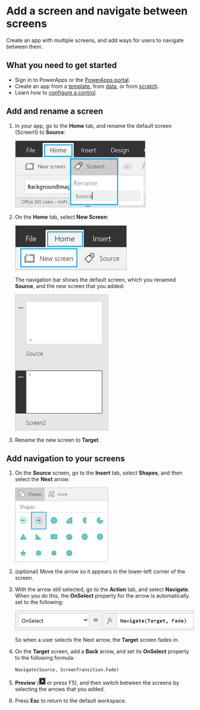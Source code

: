 <properties
	pageTitle="Add a screen and navigate between screens | Microsoft PowerApps"
	description="Add a screen to an app and use next and back arrows to go between screens in PowerApps"
	services=""
	suite="powerapps"
	documentationCenter="na"
	authors="AFTOwen"
	manager="erikre"
	editor=""
	tags=""/>

<tags
   ms.service="powerapps"
   ms.devlang="na"
   ms.topic="article"
   ms.tgt_pltfrm="na"
   ms.workload="na"
   ms.date="04/20/2016"
   ms.author="mandia"/>

# Add a screen and navigate between screens #

Create an app with multiple screens, and add ways for users to navigate between them.

## What you need to get started ##

- Sign in to PowerApps or the [PowerApps portal][1].
- Create an app from a [template](get-started-test-drive.md), from [data](get-started-create-from-data.md), or from [scratch](get-started-create-from-blank.md).
- Learn how to [configure a control](add-configure-controls.md).

## Add and rename a screen ##
1. In your app, go to the **Home** tab, and rename the default screen (Screen1) to **Source**:  

	![Rename the default screen](./media/add-screen-context-variables/name-source-screen.png)

1. On the **Home** tab, select **New Screen**:  

	![Add Screen option on the Home tab](./media/add-screen-context-variables/add-screen.png)

	The navigation bar shows the default screen, which you renamed **Source**, and the new screen that you added:  

	![Two screens in the left navigation bar](./media/add-screen-context-variables/two-screens-in-nav.png)

1. Rename the new screen to **Target**.

## Add navigation to your screens ##

1. On the **Source** screen, go to the **Insert** tab, select **Shapes**, and then select the **Next** arrow:  

	![The Shapes option on the Insert tab](./media/add-screen-context-variables/add-next-arrow.png)

1. (optional) Move the arrow so it appears in the lower-left corner of the screen.

1. With the arrow still selected, go to the **Action** tab, and select **Navigate**. When you do this, the **OnSelect** property for the arrow is automatically set to the following:  

	![OnSelect property set to Navigate function](./media/add-screen-context-variables/onselect-default.png)

	So when a user selects the Next arrow, the **Target** screen fades in.

1. On the **Target** screen, add a **Back** arrow, and set its **OnSelect** property to the following formula:  

	`Navigate(Source, ScreenTransition.Fade)`

1. **Preview** (![](./media/add-screen-context-variables/preview.png) or press F5), and then switch between the screens by selecting the arrows that you added.

1. Press **Esc** to return to the default workspace.


<!--Reference links in article-->
[1]: https://web.powerapps.com
